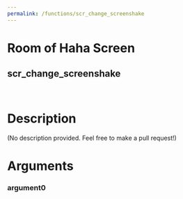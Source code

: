 ```yaml
---
permalink: /functions/scr_change_screenshake
---
```

# Room of Haha Screen  
## scr_change_screenshake  
&nbsp;  
# Description  
(No description provided. Feel free to make a pull request!) 
&nbsp;  
# Arguments
### argument0

&nbsp;  


